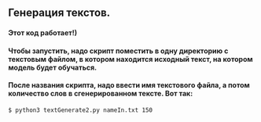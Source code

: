 ## Генерация текстов.

#### Этот код работает!)

#### Чтобы запустить, надо скрипт поместить в одну директорию с текстовым файлом, в котором находится исходный текст, на котором модель будет обучаться.

#### После названия скрипта, надо ввести имя текстового файла, а потом количество слов в сгенерированном тексте. Вот так:

```bash
$ python3 textGenerate2.py nameIn.txt 150
```
